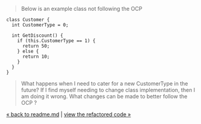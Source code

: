 > Below is an example class not following the OCP

    class Customer {
      int CustomerType = 0;
  
      int GetDiscount() {
        if (this.CustomerType == 1) {
          return 50;
        } else {
          return 10;
        }
      }
    }

> What happens when I need to cater for a new CustomerType in the future?
> If I find myself needing to change class implementation, then I am doing it wrong.
> What changes can be made to better follow the OCP ?

[&laquo; back to readme.md](README.md) | [view the refactored code &raquo;](2_OCP_code_refactor.md)
